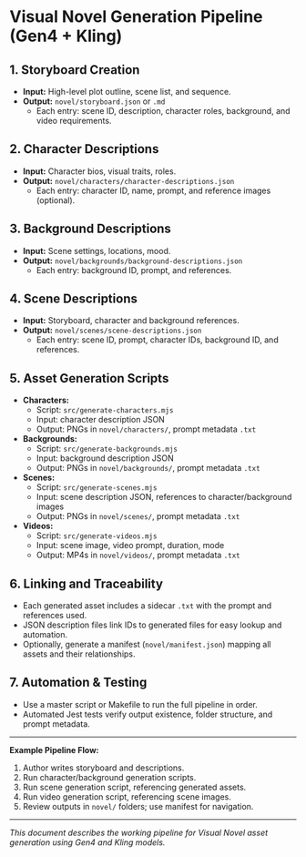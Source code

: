 # Visual Novel Generation Pipeline (Gen4 + Kling)

## 1. Storyboard Creation
- **Input:** High-level plot outline, scene list, and sequence.
- **Output:** `novel/storyboard.json` or `.md`
  - Each entry: scene ID, description, character roles, background, and video requirements.

## 2. Character Descriptions
- **Input:** Character bios, visual traits, roles.
- **Output:** `novel/characters/character-descriptions.json`
  - Each entry: character ID, name, prompt, and reference images (optional).

## 3. Background Descriptions
- **Input:** Scene settings, locations, mood.
- **Output:** `novel/backgrounds/background-descriptions.json`
  - Each entry: background ID, prompt, and references.

## 4. Scene Descriptions
- **Input:** Storyboard, character and background references.
- **Output:** `novel/scenes/scene-descriptions.json`
  - Each entry: scene ID, prompt, character IDs, background ID, and references.

## 5. Asset Generation Scripts
- **Characters:**
  - Script: `src/generate-characters.mjs`
  - Input: character description JSON
  - Output: PNGs in `novel/characters/`, prompt metadata `.txt`
- **Backgrounds:**
  - Script: `src/generate-backgrounds.mjs`
  - Input: background description JSON
  - Output: PNGs in `novel/backgrounds/`, prompt metadata `.txt`
- **Scenes:**
  - Script: `src/generate-scenes.mjs`
  - Input: scene description JSON, references to character/background images
  - Output: PNGs in `novel/scenes/`, prompt metadata `.txt`
- **Videos:**
  - Script: `src/generate-videos.mjs`
  - Input: scene image, video prompt, duration, mode
  - Output: MP4s in `novel/videos/`, prompt metadata `.txt`

## 6. Linking and Traceability
- Each generated asset includes a sidecar `.txt` with the prompt and references used.
- JSON description files link IDs to generated files for easy lookup and automation.
- Optionally, generate a manifest (`novel/manifest.json`) mapping all assets and their relationships.

## 7. Automation & Testing
- Use a master script or Makefile to run the full pipeline in order.
- Automated Jest tests verify output existence, folder structure, and prompt metadata.

---

**Example Pipeline Flow:**
1. Author writes storyboard and descriptions.
2. Run character/background generation scripts.
3. Run scene generation script, referencing generated assets.
4. Run video generation script, referencing scene images.
5. Review outputs in `novel/` folders; use manifest for navigation.

---

_This document describes the working pipeline for Visual Novel asset generation using Gen4 and Kling models._

